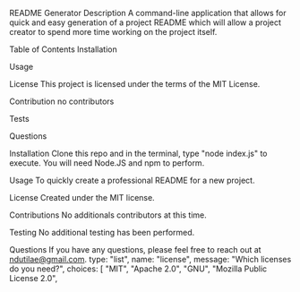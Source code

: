 README Generator
Description
A command-line application that allows for quick and easy generation of a project README which will allow a project creator to spend more time working on the project itself.

Table of Contents
Installation

Usage

License
This project is licensed under the terms of the MIT License.

Contribution
no contributors

Tests

Questions

Installation
Clone this repo and in the terminal, type "node index.js" to execute. You will need Node.JS and npm to perform.

Usage
To quickly create a professional README for a new project.

License
Created under the MIT license.

Contributions
No additionals contributors at this time.

Testing
No additional testing has been performed.

Questions
If you have any questions, please feel free to reach out at ndutilae@gmail.com.
type: "list",
            name: "license",
            message: "Which licenses do you need?",
            choices: [
            "MIT", "Apache 2.0", "GNU", "Mozilla Public License 2.0",